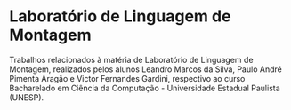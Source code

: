 # Laboratório de Linguagem de Montagem
Trabalhos relacionados à matéria de Laboratório de Linguagem de Montagem, realizados pelos alunos Leandro Marcos da Silva, Paulo André Pimenta Aragão e Victor Fernandes Gardini, respectivo ao curso Bacharelado em Ciência da Computação  - Universidade Estadual Paulista (UNESP).
